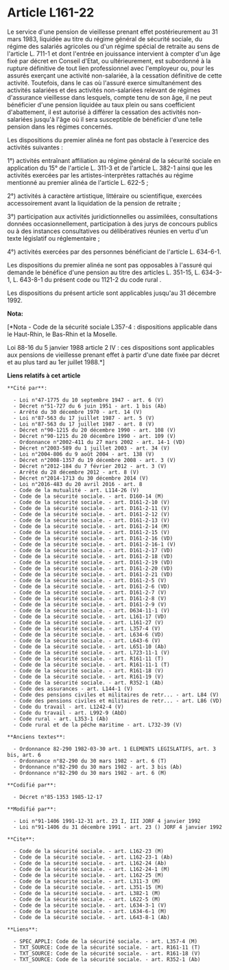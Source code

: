# Article L161-22

Le service d'une pension de vieillesse prenant effet postérieurement au 31 mars 1983, liquidée au titre du régime général de
sécurité sociale, du régime des salariés agricoles ou d'un régime spécial de retraite au sens de l'article L. 711-1 et dont
l'entrée en jouissance intervient à compter d'un âge fixé par décret en Conseil d'Etat, ou ultérieurement, est subordonné à
la rupture définitive de tout lien professionnel avec l'employeur ou, pour les assurés exerçant une activité non-salariée, à
la cessation définitive de cette activité. Toutefois, dans le cas où l'assuré exerce simultanément des activités salariées et
des activités non-salariées relevant de régimes d'assurance vieillesse dans lesquels, compte tenu de son âge, il ne peut
bénéficier d'une pension liquidée au taux plein ou sans coefficient d'abattement, il est autorisé à différer la cessation des
activités non-salariées jusqu'à l'âge où il sera susceptible de bénéficier d'une telle pension dans les régimes concernés. 

Les dispositions du premier alinéa ne font pas obstacle à l'exercice des activités suivantes : 

1°) activités entraînant affiliation au régime général de la sécurité sociale en application du 15° de l'article L. 311-3 et
de l'article L. 382-1 ainsi que les activités exercées par les artistes-interprètes rattachés au régime mentionné au premier
alinéa de l'article L. 622-5 ; 

2°) activités à caractère artistique, littéraire ou scientifique, exercées accessoirement avant la liquidation de la pension
de retraite ; 

3°) participation aux activités juridictionnelles ou assimilées, consultations données occasionnellement, participation à des
jurys de concours publics ou à des instances consultatives ou délibératives réunies en vertu d'un texte législatif ou
réglementaire ; 

4°) activités exercées par des personnes bénéficiant de l'article L. 634-6-1. 

Les dispositions du premier alinéa ne sont pas opposables à l'assuré qui demande le bénéfice d'une pension au titre des
articles L. 351-15, L. 634-3-1, L. 643-8-1 du présent code ou 1121-2 du code rural    . 

Les dispositions du présent article sont applicables jusqu'au 31 décembre 1992.

**Nota:**

[*Nota - Code de la sécurité sociale L357-4 : dispositions applicable dans le Haut-Rhin, le Bas-Rhin et la Moselle.

Loi 88-16 du 5 janvier 1988 article 2 IV : ces dispositions sont applicables aux pensions de vieillesse prenant effet à
partir d'une date fixée par décret et au plus tard au 1er juillet 1988.*]

**Liens relatifs à cet article**

	**Cité par**:

	  - Loi n°47-1775 du 10 septembre 1947 - art. 6 (V)
	  - Décret n°51-727 du 6 juin 1951 - art. 1 bis (Ab)
	  - Arrêté du 30 décembre 1970 - art. 14 (V)
	  - Loi n°87-563 du 17 juillet 1987 - art. 5 (V)
	  - Loi n°87-563 du 17 juillet 1987 - art. 8 (V)
	  - Décret n°90-1215 du 20 décembre 1990 - art. 108 (V)
	  - Décret n°90-1215 du 20 décembre 1990 - art. 109 (V)
	  - Ordonnance n°2002-411 du 27 mars 2002 - art. 14-1 (VD)
	  - Décret n°2003-589 du 1 juillet 2003 - art. 34 (V)
	  - Loi n°2004-806 du 9 août 2004 - art. 138 (V)
	  - Décret n°2008-1357 du 19 décembre 2008 - art. 3 (V)
	  - Décret n°2012-184 du 7 février 2012 - art. 3 (V)
	  - Arrêté du 28 décembre 2012 - art. 8 (V)
	  - Décret n°2014-1713 du 30 décembre 2014 (V)
	  - Loi n°2016-483 du 20 avril 2016 - art. 8
	  - Code de la mutualité - art. L114-26 (V)
	  - Code de la sécurité sociale. - art. D160-14 (M)
	  - Code de la sécurité sociale. - art. D161-2-10 (V)
	  - Code de la sécurité sociale. - art. D161-2-11 (V)
	  - Code de la sécurité sociale. - art. D161-2-12 (V)
	  - Code de la sécurité sociale. - art. D161-2-13 (V)
	  - Code de la sécurité sociale. - art. D161-2-14 (M)
	  - Code de la sécurité sociale. - art. D161-2-15 (V)
	  - Code de la sécurité sociale. - art. D161-2-16 (VD)
	  - Code de la sécurité sociale. - art. D161-2-16-1 (V)
	  - Code de la sécurité sociale. - art. D161-2-17 (VD)
	  - Code de la sécurité sociale. - art. D161-2-18 (VD)
	  - Code de la sécurité sociale. - art. D161-2-19 (VD)
	  - Code de la sécurité sociale. - art. D161-2-20 (VD)
	  - Code de la sécurité sociale. - art. D161-2-21 (VD)
	  - Code de la sécurité sociale. - art. D161-2-5 (V)
	  - Code de la sécurité sociale. - art. D161-2-6 (VD)
	  - Code de la sécurité sociale. - art. D161-2-7 (V)
	  - Code de la sécurité sociale. - art. D161-2-8 (V)
	  - Code de la sécurité sociale. - art. D161-2-9 (V)
	  - Code de la sécurité sociale. - art. D634-11-1 (V)
	  - Code de la sécurité sociale. - art. L161-17 (VD)
	  - Code de la sécurité sociale. - art. L161-27 (V)
	  - Code de la sécurité sociale. - art. L357-4 (V)
	  - Code de la sécurité sociale. - art. L634-6 (VD)
	  - Code de la sécurité sociale. - art. L643-6 (V)
	  - Code de la sécurité sociale. - art. L651-10 (Ab)
	  - Code de la sécurité sociale. - art. L723-11-1 (V)
	  - Code de la sécurité sociale. - art. R161-11 (T)
	  - Code de la sécurité sociale. - art. R161-11-1 (T)
	  - Code de la sécurité sociale. - art. R161-18 (V)
	  - Code de la sécurité sociale. - art. R161-19 (V)
	  - Code de la sécurité sociale. - art. R352-1 (Ab)
	  - Code des assurances - art. L144-1 (V)
	  - Code des pensions civiles et militaires de retr... - art. L84 (V)
	  - Code des pensions civiles et militaires de retr... - art. L86 (VD)
	  - Code du travail - art. L1242-4 (V)
	  - Code du travail - art. L992-9 (AbD)
	  - Code rural - art. L353-1 (Ab)
	  - Code rural et de la pêche maritime - art. L732-39 (V)

	**Anciens textes**:

	  - Ordonnance 82-290 1982-03-30 art. 1 ELEMENTS LEGISLATIFS, art. 3 bis, art. 6
	  - Ordonnance n°82-290 du 30 mars 1982 - art. 6 (T)
	  - Ordonnance n°82-290 du 30 mars 1982 - art. 3 bis (Ab)
	  - Ordonnance n°82-290 du 30 mars 1982 - art. 6 (M)

	**Codifié par**:

	  - Décret n°85-1353 1985-12-17

	**Modifié par**:

	  - Loi n°91-1406 1991-12-31 art. 23 I, III JORF 4 janvier 1992
	  - Loi n°91-1406 du 31 décembre 1991 - art. 23 () JORF 4 janvier 1992

	**Cite**:

	  - Code de la sécurité sociale. - art. L162-23 (M)
	  - Code de la sécurité sociale. - art. L162-23-1 (Ab)
	  - Code de la sécurité sociale. - art. L162-24 (Ab)
	  - Code de la sécurité sociale. - art. L162-24-1 (M)
	  - Code de la sécurité sociale. - art. L162-25 (M)
	  - Code de la sécurité sociale. - art. L311-3 (M)
	  - Code de la sécurité sociale. - art. L351-15 (M)
	  - Code de la sécurité sociale. - art. L382-1 (M)
	  - Code de la sécurité sociale. - art. L622-5 (M)
	  - Code de la sécurité sociale. - art. L634-3-1 (V)
	  - Code de la sécurité sociale. - art. L634-6-1 (M)
	  - Code de la sécurité sociale. - art. L643-8-1 (Ab)

	**Liens**:

	  - SPEC_APPLI: Code de la sécurité sociale. - art. L357-4 (M)
	  - TXT_SOURCE: Code de la sécurité sociale. - art. R161-11 (T)
	  - TXT_SOURCE: Code de la sécurité sociale. - art. R161-18 (V)
	  - TXT_SOURCE: Code de la sécurité sociale. - art. R352-1 (Ab)
